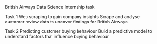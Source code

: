 British Airways Data Science Internship task

Task 1
Web scraping to gain company insights
Scrape and analyse customer review data to uncover findings for British Airways

Task 2
Predicting customer buying behaviour
Build a predictive model to understand factors that influence buying behaviour

